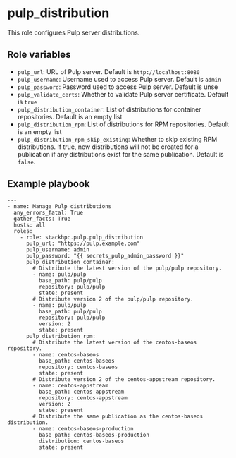 pulp_distribution
=================

This role configures Pulp server distributions.

Role variables
--------------

* `pulp_url`: URL of Pulp server. Default is `http://localhost:8080`
* `pulp_username`: Username used to access Pulp server. Default is `admin`
* `pulp_password`: Password used to access Pulp server. Default is unse
* `pulp_validate_certs`: Whether to validate Pulp server certificate. Default is `true`
* `pulp_distribution_container`: List of distributions for container repositories. Default is an empty list
* `pulp_distribution_rpm`: List of distributions for RPM repositories. Default is an empty list
* `pulp_distribution_rpm_skip_existing`: Whether to skip existing RPM
  distributions. If true, new distributions will not be created for a
  publication if any distributions exist for the same publication.
  Default is `false`.

Example playbook
----------------

```
---
- name: Manage Pulp distributions
  any_errors_fatal: True
  gather_facts: True
  hosts: all
  roles:
    - role: stackhpc.pulp.pulp_distribution
      pulp_url: "https://pulp.example.com"
      pulp_username: admin
      pulp_password: "{{ secrets_pulp_admin_password }}"
      pulp_distribution_container:
        # Distribute the latest version of the pulp/pulp repository.
        - name: pulp/pulp
          base_path: pulp/pulp
          repository: pulp/pulp
          state: present
        # Distribute version 2 of the pulp/pulp repository.
        - name: pulp/pulp
          base_path: pulp/pulp
          repository: pulp/pulp
          version: 2
          state: present
      pulp_distribution_rpm:
        # Distribute the latest version of the centos-baseos repository.
        - name: centos-baseos
          base_path: centos-baseos
          repository: centos-baseos
          state: present
        # Distribute version 2 of the centos-appstream repository.
        - name: centos-appstream
          base_path: centos-appstream
          repository: centos-appstream
          version: 2
          state: present
        # Distribute the same publication as the centos-baseos distribution.
        - name: centos-baseos-production
          base_path: centos-baseos-production
          distribution: centos-baseos
          state: present
```
